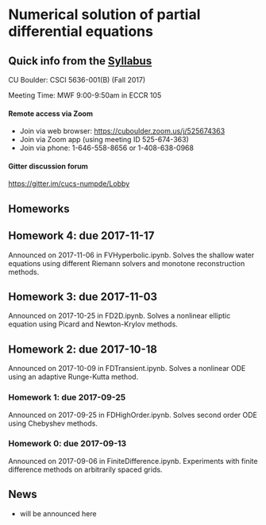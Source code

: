 # Numerical solution of partial differential equations

## Quick info from the [Syllabus](Syllabus.md)

CU Boulder: CSCI 5636-001(B) (Fall 2017)

Meeting Time: MWF 9:00-9:50am in ECCR 105

#### Remote access via Zoom

* Join via web browser: https://cuboulder.zoom.us/j/525674363
* Join via Zoom app (using meeting ID 525-674-363)
* Join via phone: 1-646-558-8656 or 1-408-638-0968

#### Gitter discussion forum

https://gitter.im/cucs-numpde/Lobby

## Homeworks

## Homework 4: due 2017-11-17
Announced on 2017-11-06 in FVHyperbolic.ipynb.  Solves the shallow water
equations using different Riemann solvers and monotone reconstruction
methods.

## Homework 3: due 2017-11-03
Announced on 2017-10-25 in FD2D.ipynb.  Solves a nonlinear elliptic
equation using Picard and Newton-Krylov methods.

## Homework 2: due 2017-10-18
Announced on 2017-10-09 in FDTransient.ipynb.  Solves a nonlinear ODE
using an adaptive Runge-Kutta method.

### Homework 1: due 2017-09-25
Announced on 2017-09-25 in FDHighOrder.ipynb.  Solves second order ODE
using Chebyshev methods.

### Homework 0: due 2017-09-13
Announced on 2017-09-06 in FiniteDifference.ipynb.  Experiments with
finite difference methods on arbitrarily spaced grids.

## News

* will be announced here

